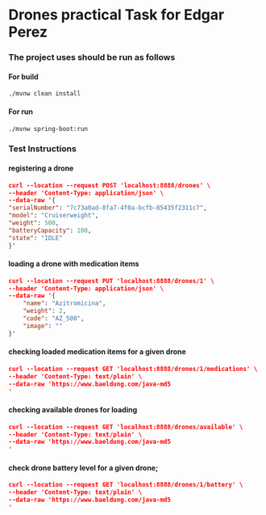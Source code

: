 # Drones practical Task for Edgar Perez

### The project uses should be run as follows

#### For build
``
./mvnw clean install
``

#### For run

``./mvnw spring-boot:run``

### Test Instructions

#### registering a drone

```json
curl --location --request POST 'localhost:8888/drones' \
--header 'Content-Type: application/json' \
--data-raw '{
"serialNumber": "7c73a0ad-8fa7-4f0a-bcfb-85435f2311c7",
"model": "Cruiserweight",
"weight": 500,
"batteryCapacity": 100,
"state": "IDLE"
}'
```

#### loading a drone with medication items

```json
curl --location --request PUT 'localhost:8888/drones/1' \
--header 'Content-Type: application/json' \
--data-raw '{
    "name": "Azitromicina",
    "weight": 2,
    "code": "AZ_500",
    "image": ""
}'
```

#### checking loaded medication items for a given drone

```json 
curl --location --request GET 'localhost:8888/drones/1/medications' \
--header 'Content-Type: text/plain' \
--data-raw 'https://www.baeldung.com/java-md5
'
```

#### checking available drones for loading

```json
curl --location --request GET 'localhost:8888/drones/available' \
--header 'Content-Type: text/plain' \
--data-raw 'https://www.baeldung.com/java-md5
'
```

#### check drone battery level for a given drone;

```json
curl --location --request GET 'localhost:8888/drones/1/battery' \
--header 'Content-Type: text/plain' \
--data-raw 'https://www.baeldung.com/java-md5
'
```